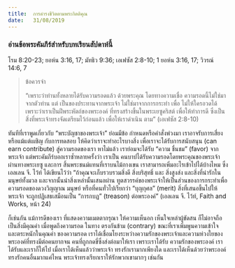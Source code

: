 ```yaml
---
title:  การดำรงชีวิตตามพระกิตติคุณ
date:   31/08/2019
---
```


### อ่านข้อพระคัมภีร์สำหรับบทเรียนสัปดาห์นี้
โรม 8:20-23; ยอห์น 3:16, 17; มัทธิว 9:36; เอเฟซัส 2:8-10; 1 ยอห์น 3:16, 17; วิวรณ์ 14:6, 7

> <p>ข้อควรจำ</p>
> “เพราะว่าท่านทั้งหลายได้รับความรอดแล้ว ด้วยพระคุณ โดยทางความเชื่อ ความรอดนี้ไม่ใช่มาจากตัวท่าน แต่ เป็นของประทานจากพระเจ้า ไม่ใช่มาจากการกระทำ เพื่อ ไม่ให้ใครอวดได้ เพราะว่าเราเป็นฝีพระหัตถ์ของพระองค์ ที่ทรงสร้างขึ้นในพระเยซูคริสต์ เพื่อให้ทำการดี ซึ่งเป็น สิ่งที่พระเจ้าทรงจัดเตรียมไว้ก่อนแล้ว เพื่อให้เราดำเนิน ตาม” (เอเฟซัส 2:8-10)

ทันทีที่เราพูดเกี่ยวกับ “พระบัญชาของพระเจ้า” ย่อมมีข้อ กำหนดหรือคำสั่งพ่วงมา เราอาจรับการเสี่ยงหรือแม้แต่เผชิญ กับการทดสอบ ให้คิดว่าเราจะทำอะไรบางสิ่ง เพื่อเราจะได้รับการสนับสนุน (can earn contribute) สู่ความรอดของเรา หาไม่แล้ว เราย่อมจะได้รับ “ความ ชื่นชม” (favor) จากพระเจ้า แต่พระคัมภีร์บอกเราซ้ำหลายครั้งว่า เราเป็น คนบาปได้รับความรอดโดยพระคุณของพระเจ้าผ่านทางพระเยซู และการ สิ้นพระชนม์แทนที่เราบนไม้กางเขน เราสามารถเพิ่มอะไรเข้าไปได้บ้างไหม ซึ่ง เอลเลน จี. ไว้ท์ ได้เขียนไว้ว่า “ถ้าคุณจะเก็บรวบรวมสิ่งดี สิ่งบริสุทธิ์ และ สิ่งสูงส่ง และสิ่งที่น่ารักในมนุษย์ทั้งมวล และจากนั้นนำสิ่งเหล่านั้นเสนอผ่าน ทูตสวรรค์ของพระเจ้าให้เป็นส่วนของการกระทำเพื่อความรอดของดวงวิญญาณ มนุษย์ หรือที่คนทั่วไปเรียกว่า “บุญกุศล” (merit) สิ่งที่เสนอขึ้นไปให้พระเจ้า จะถูกปฏิเสธเสมือนเป็น “การกบฏ” (treason) ต่อพระองค์” (เอลเลน จี. ไว้ท์, Faith and Works, หน้า 24)

ก็เช่นกัน แม้การดีของเรา ที่แสดงความเมตตากรุณา ให้ความเห็นอก เห็นใจเหล่าผู้ขัดสน ก็ไม่อาจถือเป็นสิ่งมีคุณค่า เมื่อพูดถึงความรอด ในทาง ตรงกันข้าม (contrary) ขณะที่เราเพิ่มพูนความเข้าใจ และตระหนักในคุณค่า ของความรอด เราได้เชื่อมโยงระหว่างความรักของพระเจ้าและความห่วงใยของ พระองค์ที่ทรงมีต่อคนยากจน คนที่ถูกกดขี่ซึ่งส่งต่อมาให้เรา เพราะเราได้รับ ความรักของพระองค์ เราได้รับและเราก็ให้ไป เมื่อเราได้เห็นแล้วว่าพระเจ้า ทรงรักเรามากเพียงใด และเราได้เห็นด้วยว่าพระองค์ทรงรักคนอื่นมากแค่ไหน พระเจ้าทรงเรียกเราให้รักพวกเขามากๆ เช่นกัน